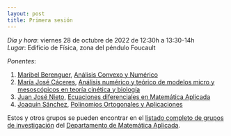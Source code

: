 ```yaml
---
layout: post
title: Primera sesión
---
```


*Día y hora*: viernes 28 de octubre de 2022 de 12:30h a 13:30-14h  
*Lugar*: Edificio de Física, zona del péndulo Foucault

*Ponentes*:
1. [Maribel Berenguer](https://mateapli.ugr.es/informacion/directorio-personal/maria-isabel-berenguer-maldonado), [Análisis Convexo y Numérico](https://tfg-re-search.github.io/lineas/mapli/convexo.html) 
2. [María José Cáceres](https://mateapli.ugr.es/informacion/directorio-personal/maria-jose-caceres-granados), [Análisis numérico y teórico de modelos micro y mesoscópicos en teoría cinética y biología](https://tfg-re-search.github.io/lineas/mapli/numerico.html) 
3. [Juan José Nieto](https://mateapli.ugr.es/informacion/directorio-personal/juan-jose-nieto-munoz), [Ecuaciones diferenciales en Matemática Aplicada](https://tfg-re-search.github.io/lineas/mapli/EcuacionesDiferenciales.html)
4. [Joaquín Sánchez](https://mateapli.ugr.es/informacion/directorio-personal/joaquin-francisco-sanchez-lara), [Polinomios Ortogonales y Aplicaciones](https://tfg-re-search.github.io/lineas/mapli/polinomios-ort.html) 

Estos y otros grupos se pueden encontrar en el [listado completo de grupos de investigación](https://mateapli.ugr.es/investigacion/grupos) del [Departamento de Matemática Aplicada](https://mateapli.ugr.es/).
